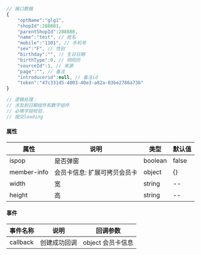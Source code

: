 ``` js
// 接口数据
{
    "optName":"glg1",
    "shopId":288881,
    "parentShopId":288880,
    "name":"test", // 姓名
    "mobile":"1101", // 手机号
    "sex":"F", // 性别
    "birthday":"", // 生日日期
    "birthType":0, // 阴阳历
    "sourceId":1, // 来源
    "page":"", // 备注
    "introducerid":null, // 备注id
    "token":"47c331d5-4003-40e3-a82a-03be2786a73b"
}

// 逻辑处理：
// 涉及到日期组件和数字组件
// 必填字段校验，
// 提交loading
```
#### 属性
| 属性 | 说明 | 类型 | 默认值
| -- | -- | -------------- | -- 
| ispop | 是否弹窗 | boolean | false
| member-info | 会员卡信息: 扩展可拷贝会员卡 | object | {}
| width | 宽 | string | --
| height | 高| string | --

#### 事件
| 事件名称 | 说明 | 回调参数
| -- | -- | -- 
| callback | 创建成功回调 | object 会员卡信息